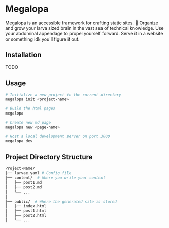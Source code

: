 
# Megalopa

Megalopa is an accessible framework for crafting static sites. 🦀
Organize and grow your larva sized brain in the vast sea of technical knowledge. Use your abdominal appendage to propel yourself forward. Serve it in a website or something idk you'll figure it out.


## Installation
TODO

## Usage

```bash
# Initialize a new project in the current directory
megalopa init <project-name>

# Build the html pages
megalopa

# Create new md page
megalopa new <page-name>

# Host a local development server on port 3000
megalopa dev


```

## Project Directory Structure
```bash
Project-Name/
├── larvae.yaml # Config file
├── content/  # Where you write your content
│   ├── post1.md
│   ├── post2.md 
│   └── ...
│
├── public/  # Where the generated site is stored
│   ├── index.html
│   ├── post1.html
│   ├── post2.html
│   └── ...

```

